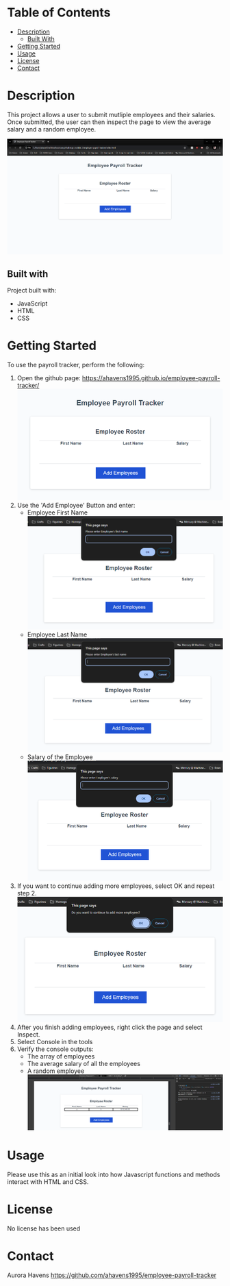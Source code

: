 # Table of Contents
- [Description](#description)
    - [Built With](#built-with)
- [Getting Started](#getting-started)
- [Usage](#usage)
- [License](#license)
- [Contact](#contact)

# Description
This project allows a user to submit mutliple employees and their salaries. Once submitted, the user can then inspect the page to view the average salary and a random employee.

![image](./assets/images/employee-payroll-snapshot.PNG)

## Built with
Project built with:
* JavaScript
* HTML
* CSS

# Getting Started 
To use the payroll tracker, perform the following:
1. Open the github page: https://ahavens1995.github.io/employee-payroll-tracker/
    ![image](./assets/images/employee-payroll-home.PNG)
2. Use the 'Add Employee' Button and enter:
    * Employee First Name \
        ![image](./assets/images/employee-first-name.PNG)
    * Employee Last Name \
        ![image](./assets/images/employee-last-name.PNG)
    * Salary of the Employee \
        ![image](./assets/images/employee-salary.PNG)
3. If you want to continue adding more employees, select OK and repeat step 2. \
    ![image](./assets/images/add-more-employees.PNG)
4. After you finish adding employees, right click the page and select Inspect.
5. Select Console in the tools
6. Verify the console outputs:
    * The array of employees
    * The average salary of all the employees
    * A random employee \
    ![image](./assets/images/console-log.PNG)

# Usage
Please use this as an initial look into how Javascript functions and methods interact with HTML and CSS.

# License
No license has been used

# Contact
Aurora Havens
https://github.com/ahavens1995/employee-payroll-tracker